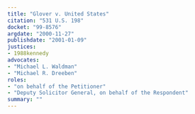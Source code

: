 ```yaml
---
title: "Glover v. United States"
citation: "531 U.S. 198"
docket: "99-8576"
argdate: "2000-11-27"
publishdate: "2001-01-09"
justices:
- 1988kennedy
advocates:
- "Michael L. Waldman"
- "Michael R. Dreeben"
roles:
- "on behalf of the Petitioner"
- "Deputy Solicitor General, on behalf of the Respondent"
summary: ""
---
```


